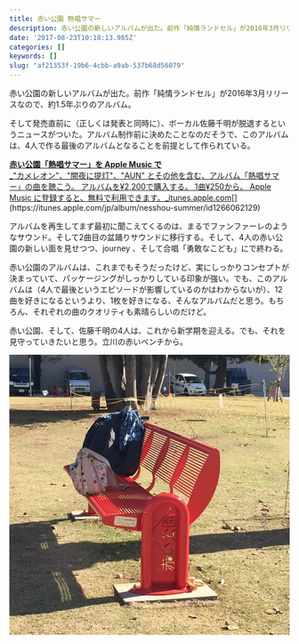 ```yaml
---
title: 赤い公園 熱唱サマー
description: 赤い公園の新しいアルバムが出た。前作「純情ランドセル」が2016年3月リリースなので、約1.5年ぶりのアルバム。
date: '2017-08-23T10:18:13.985Z'
categories: []
keywords: []
slug: "af21353f-19b6-4cbb-a9ab-537b68d56079"
---
```

赤い公園の新しいアルバムが出た。前作「純情ランドセル」が2016年3月リリースなので、約1.5年ぶりのアルバム。

そして発売直前に（正しくは発表と同時に）、ボーカル佐藤千明が脱退するというニュースがついた。アルバム制作前に決めたことなのだそうで、このアルバムは、4人で作る最後のアルバムとなることを前提として作られている。

[**赤い公園「熱唱サマー」を Apple Music で**  
_"カメレオン"、"闇夜に提灯"、"AUN" とその他を含む、アルバム「熱唱サマー」の曲を聴こう。 アルバムを¥2,200で購入する。 1曲¥250から。 Apple Music に登録すると、無料で利用できます。_itunes.apple.com](https://itunes.apple.com/jp/album/nesshou-summer/id1266062129 "https://itunes.apple.com/jp/album/nesshou-summer/id1266062129")[](https://itunes.apple.com/jp/album/nesshou-summer/id1266062129)

アルバムを再生してまず最初に聞こえてくるのは、まるでファンファーレのようなサウンド。そして2曲目の盆踊りサウンドに移行する。そして、4人の赤い公園の新しい面を見せつつ、journey 、そして合唱「勇敢なこども」にで終わる。

赤い公園のアルバムは、これまでもそうだったけど、実にしっかりコンセプトが決まっていて、パッケージングがしっかりしている印象が強い。でも、このアルバムは（4人で最後というエピソードが影響しているのかはわからないが）、12曲を好きになるというより、1枚を好きになる、そんなアルバムだと思う。もちろん、それぞれの曲のクオリティも素晴らしいのだけど。

赤い公園、そして、佐藤千明の4人は、これから新学期を迎える。でも、それを見守っていきたいと思う。立川の赤いベンチから。

![](1__e2FdqIV__DleCAwjizzZhdw__2x.jpeg)